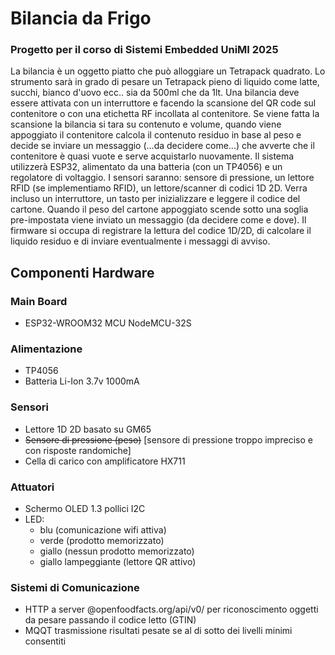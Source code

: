 # Bilancia da Frigo
### Progetto per il corso di Sistemi Embedded UniMI 2025

La bilancia è un oggetto piatto che può alloggiare un Tetrapack  quadrato. Lo strumento sarà in grado di pesare un Tetrapack pieno di liquido come latte, succhi, bianco d'uovo ecc.. sia da 500ml che da 1lt. Una bilancia deve essere attivata con un interruttore e facendo la scansione del QR code sul contenitore o con una etichetta RF incollata al contenitore. Se viene fatta la scansione la bilancia si tara su contenuto e volume, quando viene appoggiato il contenitore calcola il contenuto residuo in base al peso e decide se inviare un messaggio (...da decidere come...) che avverte che il contenitore è quasi vuote e serve acquistarlo nuovamente. Il sistema utilizzerà ESP32, alimentato da una batteria (con un TP4056) e un regolatore di voltaggio. I sensori saranno: sensore di pressione, un lettore RFID (se implementiamo RFID), un lettore/scanner di codici 1D 2D. Verra incluso un interruttore, un tasto per inizializzare e leggere il codice del cartone. Quando il peso del cartone appoggiato scende sotto una soglia pre-impostata viene inviato un messaggio (da decidere come e dove). Il firmware si occupa di registrare la lettura del codice 1D/2D, di calcolare il liquido residuo e di inviare eventualmente i messaggi di avviso.

## Componenti Hardware

### Main Board
- ESP32-WROOM32  MCU NodeMCU-32S
### Alimentazione
- TP4056
- Batteria Li-Ion 3.7v 1000mA
### Sensori
- Lettore 1D 2D basato su GM65
- ~~Sensore di pressione (peso)~~ [sensore di pressione troppo impreciso e con risposte randomiche]
- Cella di carico con amplificatore HX711
### Attuatori 
- Schermo OLED 1.3 pollici I2C
- LED:
  - blu (comunicazione wifi attiva)
  - verde (prodotto memorizzato)
  - giallo (nessun prodotto memorizzato)
  - giallo lampeggiante (lettore QR attivo)
### Sistemi di Comunicazione
- HTTP a server @openfoodfacts.org/api/v0/ per riconoscimento oggetti da pesare passando il codice letto (GTIN)
- MQQT trasmissione risultati pesate se al di sotto dei livelli minimi consentiti
